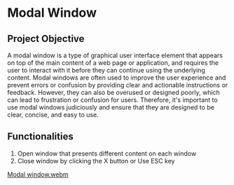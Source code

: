 # Modal Window

<h2> Project Objective </h2>
A modal window is a type of graphical user interface element that appears on top of the main content of a web page or application, and requires the user to interact with it before they can continue using the underlying content. Modal windows are often used to improve the user experience and prevent errors or confusion by providing clear and actionable instructions or feedback. However, they can also be overused or designed poorly, which can lead to frustration or confusion for users. Therefore, it's important to use modal windows judiciously and ensure that they are designed to be clear, concise, and easy to use.

<h2> Functionalities </h2> 

1. Open window that presents different content on each window
2. Close window by clicking the X button or Use ESC key


[Modal window.webm](https://user-images.githubusercontent.com/82561944/221891306-2f6ac075-0ecc-42bd-ac87-d48a5e1287e9.webm)



